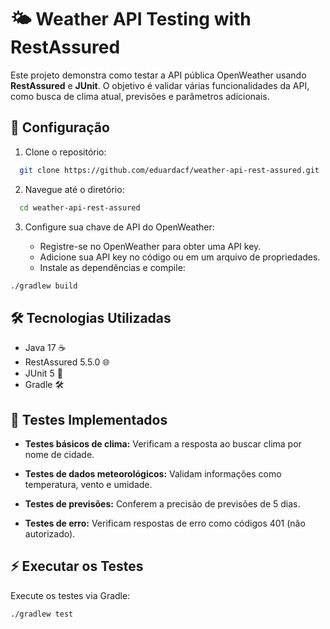 # 🌤️ Weather API Testing with RestAssured

Este projeto demonstra como testar a API pública OpenWeather usando **RestAssured** e **JUnit**. O objetivo é validar várias funcionalidades da API, como busca de clima atual, previsões e parâmetros adicionais.

## 🚀 Configuração

1. Clone o repositório:

```bash
  git clone https://github.com/eduardacf/weather-api-rest-assured.git

```
2. Navegue até o diretório:

```bash
  cd weather-api-rest-assured

```
3. Configure sua chave de API do OpenWeather:

	- Registre-se no OpenWeather para obter uma API key.
	- Adicione sua API key no código ou em um arquivo de propriedades.
	- Instale as dependências e compile:
	
```bash
./gradlew build
```
## 🛠️ Tecnologias Utilizadas
- Java 17 ☕
- RestAssured 5.5.0 🌐
- JUnit 5 📘
- Gradle 🛠️
## 🧪 Testes Implementados
- **Testes básicos de clima:** Verificam a resposta ao buscar clima por nome de cidade.

- **Testes de dados meteorológicos:** Validam informações como temperatura, vento e umidade.

- **Testes de previsões:** Conferem a precisão de previsões de 5 dias.

- **Testes de erro:**  Verificam respostas de erro como códigos 401 (não autorizado).

## ⚡ Executar os Testes

Execute os testes via Gradle:

```bash
./gradlew test
```
